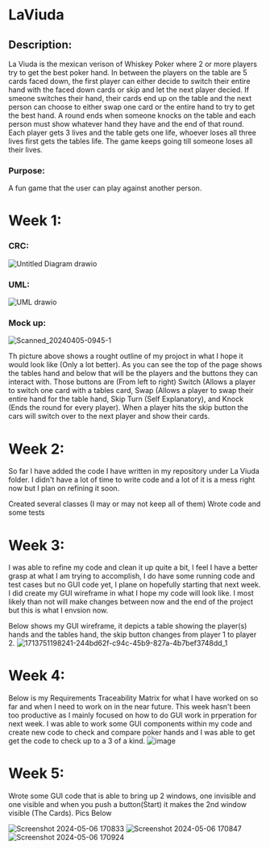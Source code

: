 # LaViuda
## Description:
La Viuda is the mexican verison of Whiskey Poker where 2 or more players try to get the best poker hand. In between the players on the table are 5 cards faced down, the first player can either decide to switch their entire hand with the faced down cards or skip and let the next player decied. If smeone switches their hand, their cards end up on the table and the next person can choose to either swap one card or the entire hand to try to get the best hand. A round ends when someone knocks on the table and each person must show whatever hand they have and the end of that round. Each player gets 3 lives and the table gets one life, whoever loses all three lives first gets the tables life. The game keeps going till someone loses all their lives. 

### Purpose:
A fun game that the user can play against another person.

# Week 1: 
### CRC: 
![Untitled Diagram drawio](https://github.com/MarkoCode1/LaViuda/assets/158511287/ed85870a-256c-4287-857b-5464b9c73a71)



### UML:
![UML drawio](https://github.com/MarkoCode1/LaViuda/assets/158511287/cb7617a0-b0b7-4460-8385-683bc190944d)

### Mock up:
![Scanned_20240405-0945-1](https://github.com/MarkoCode1/LaViuda/assets/158511287/5b3c07fd-fa3b-4d89-bf4b-32426b330d61)

Th picture above shows a rought outline of my projoct in what I hope it would look like (Only a lot better). As you can see the top of the page shows the tables hand and below that will be the players and the buttons they can interact with. Those buttons are (From left to right) Switch (Allows a player to switch one card with a tables card, Swap (Allows a player to swap their entire hand for the table hand, Skip Turn (Self Explanatory), and Knock (Ends the round for every player). When a player hits the skip button the cars will switch over to the next player and show their cards. 

# Week 2: 
So far I have added the code I have written in my repository under La Viuda folder. I didn't have a lot of time to write code and a lot of it is a mess right now but I plan on refining it soon.

Created several classes (I may or may not keep all of them)
Wrote code and some tests 

# Week 3:
I was able to refine my code and clean it up quite a bit, I feel I have a better grasp at what I am trying to accomplish, I do have some running code and test cases but no GUI code yet, I plane on hopefully starting that next week. I did create my GUI wireframe in what I hope my code will look like. I most likely than not will make changes between now and the end of the project but this is what I envsion now. 

Below shows my GUI wireframe, it depicts a table showing the player(s) hands and the tables hand, the skip button changes from player 1 to player 2. 
![1713751198241-244bd62f-c94c-45b9-827a-4b7bef3748dd_1](https://github.com/MarkoCode1/LaViuda/assets/158511287/0c9884e1-1272-40de-a1e2-801343e155d0)

# Week 4: 
Below is my Requirements Traceability Matrix for what I have worked on so far and when I need to work on in the near future. This week hasn't been too productive as I mainly focused on how to do GUI work in prperation for next week. I was able to work some GUI components within my code and create new code to check and compare poker hands and I was able to get get the code to check up to a 3 of a kind. 
![image](https://github.com/MarkoCode1/LaViuda/assets/158511287/b10f00d8-a0e9-4ea0-b9a9-9e26e3a27307)

# Week 5:
Wrote some GUI code that is able to bring up 2 windows, one invisible and one visible and when you push a button(Start) it makes the 2nd window visible (The Cards). Pics Below 

![Screenshot 2024-05-06 170833](https://github.com/MarkoCode1/LaViuda/assets/158511287/edb8056d-f2e3-4d7f-829c-5751e2186153)
![Screenshot 2024-05-06 170847](https://github.com/MarkoCode1/LaViuda/assets/158511287/a54e6b15-ffd0-4087-be79-270dd8e1e622)
![Screenshot 2024-05-06 170924](https://github.com/MarkoCode1/LaViuda/assets/158511287/72fc24a5-e163-4650-bc4d-01b1eb4cc392)




